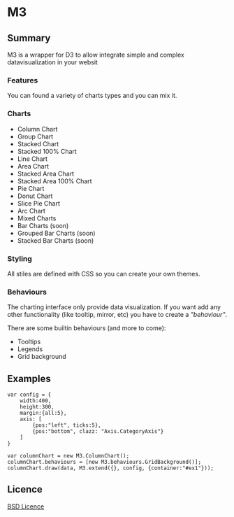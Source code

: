 # M3


## Summary

M3 is a wrapper for D3 to allow integrate simple and complex datavisualization in your websit

### Features

You can found a variety of charts types and you can mix it.

### Charts
* Column Chart
* Group Chart
* Stacked Chart
* Stacked 100% Chart
* Line Chart
* Area Chart
* Stacked Area Chart
* Stacked Area 100% Chart
* Pie Chart
* Donut Chart
* Slice Pie Chart
* Arc Chart
* Mixed Charts
* Bar Charts (soon)
* Grouped Bar Charts (soon)
* Stacked Bar Charts (soon)

### Styling
All stiles are defined with CSS so you can create your own themes.

### Behaviours
The charting interface only provide data visualization. If you want add any other functionality (like tooltip, mirror, etc) you have to create a <i>"behaviour"</i>.

There are some builtin behaviours (and more to come):
* Tooltips
* Legends
* Grid background

## Examples
    var config = {
        width:400,
        height:300,
        margin:{all:5},
        axis: [
            {pos:"left", ticks:5},
            {pos:"bottom", clazz: "Axis.CategoryAxis"}        
        ]
    }

    var columnChart = new M3.ColumnChart();
    columnChart.behaviours = [new M3.behaviours.GridBackground()];
    columnChart.draw(data, M3.extend({}, config, {container:"#ex1"}));

## Licence
[BSD Licence](http://opensource.org/licenses/BSD-3-Clause "BSD Licence")
